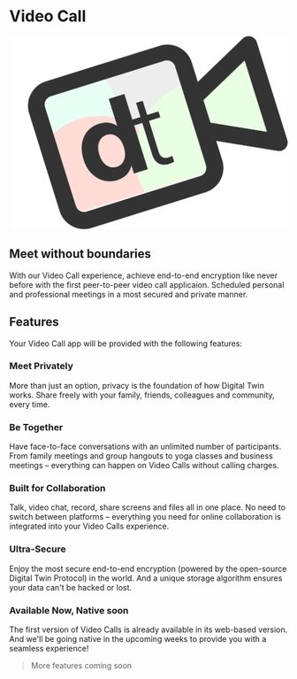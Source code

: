 # Video Call

![](img/dt_video_chat.png ":size=700x")

## Meet without boundaries 

With our Video Call experience, achieve end-to-end encryption like never before with the first peer-to-peer video call applicaion. Scheduled personal and professional meetings in a most secured and private manner. 

## Features

Your Video Call app will be provided with the following features:

### Meet Privately

More than just an option, privacy is the foundation of how Digital Twin works. Share freely with your family, friends, colleagues and community, every time. 

### Be Together 

Have face-to-face conversations with an unlimited number of participants. From family meetings and group hangouts to yoga classes and business meetings – everything can happen on Video Calls without calling charges. 

### Built for Collaboration

Talk, video chat, record, share screens and files all in one place. No need to switch between platforms – everything you need for online collaboration is integrated into your Video Calls experience.

### Ultra-Secure

Enjoy the most secure end-to-end encryption (powered by the open-source Digital Twin Protocol) in the world. And a unique storage algorithm ensures your data can't be hacked or lost.

### Available Now, Native soon

The first version of Video Calls is already available in its web-based version. And we'll be going native in the upcoming weeks to provide you with a seamless experience!

> More features coming soon
